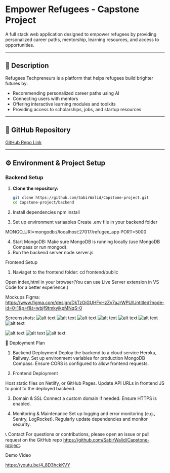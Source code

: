 # Empower Refugees - Capstone Project

A full stack web application designed to empower refugees by providing personalized career paths, mentorship, learning resources, and access to opportunities.

---

## 📖 Description

Refugees Techpreneurs is a platform that helps refugees build brighter futures by:
- Recommending personalized career paths using AI
- Connecting users with mentors
- Offering interactive learning modules and toolkits
- Providing access to scholarships, jobs, and startup resources

---

## 🔗 GitHub Repository

[GitHub Repo Link](https://github.com/SabirWalid/Capstone-project) 

---

## ⚙️ Environment & Project Setup

### **Backend Setup**
1. **Clone the repository:**
   ```sh
   git clone https://github.com/SabirWalid/Capstone-project.git
   cd Capstone-project/backend

2. Install dependencies
npm install

3. Set up environment variaables
Create .env file in your backend folder

MONGO_URI=mongodb://localhost:27017/refugee_app
PORT=5000

4. Start MongoDB:
Make sure MongoDB is running locally (use MongoDB Compass or run mongod).
5. Run the backend server
node server.js

Frontend Setup
1. Naviaget to the frontend folder:
cd frontend/public

Open index,html in your browser(You can use Live Server extension in VS Code for a better experience.)

Mockups Figma:
https://www.figma.com/design/DkTzOiGUHFvHzZv7aJrWPU/Untitled?node-id=0-1&p=f&t=wbjf9tmkyikpMNqS-0

Screensshots:
![alt text](<Screenshot 2025-06-09 165207.png>) ![alt text](<Screenshot 2025-06-09 165304.png>) ![alt text](<Screenshot 2025-06-09 164953.png>) ![alt text](<Screenshot 2025-06-09 165030.png>) ![alt text](<Screenshot 2025-06-09 165059.png>) ![alt text](<Screenshot 2025-06-09 165132.png>)
![alt text](<Screenshot 2025-06-09 182840.png>)

![alt text](<bad dash.png>) ![alt text](<excellent dash.png>)
![alt text](noscrol.png)


🚀 Deployment Plan
1. Backend Deployment
Deploy the backend to a cloud service Heroku, Railway.
Set up environment variables for production MongoDB Compass.
Ensure CORS is configured to allow frontend requests.

2. Frontend Deployment

Host static files on Netlify, or GitHub Pages.
Update API URLs in frontend JS to point to the deployed backend.

3. Domain & SSL
Connect a custom domain if needed.
Ensure HTTPS is enabled.

4. Monitoring & Maintenance
Set up logging and error monitoring (e.g., Sentry, LogRocket).
Regularly update dependencies and monitor security.

📞 Contact
For questions or contributions, please open an issue or pull request on the GitHub repo https://github.com/SabirWalid/Capstone-project.


Demo Video

https://youtu.be/4_8D3hckKVY